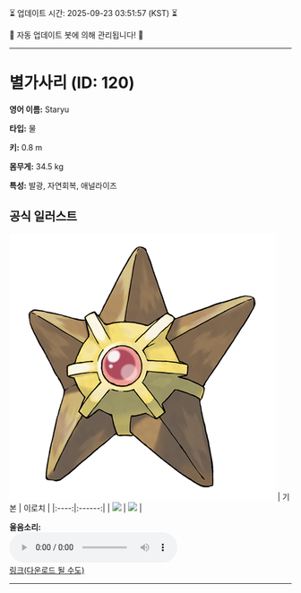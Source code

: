 
⏳ 업데이트 시간: 2025-09-23 03:51:57 (KST) ⏳

🤖 자동 업데이트 봇에 의해 관리됩니다! 🤖

---

# 별가사리 (ID: 120)
**영어 이름:** Staryu

**타입:** 물

**키:** 0.8 m

**몸무게:** 34.5 kg

**특성:** 발광, 자연회복, 애널라이즈

## 공식 일러스트
![](https://raw.githubusercontent.com/PokeAPI/sprites/master/sprites/pokemon/other/official-artwork/120.png)
| 기본 | 이로치 |
|:----:|:------:|
| <img src="http://play.pokemonshowdown.com/sprites/ani/staryu.gif" width="200"> | <img src="http://play.pokemonshowdown.com/sprites/ani-shiny/staryu.gif" width="200"> |

**울음소리:**<br><audio controls src="https://raw.githubusercontent.com/PokeAPI/cries/main/cries/pokemon/latest/120.ogg"></audio><br> [링크(다운로드 될 수도)](https://raw.githubusercontent.com/PokeAPI/cries/main/cries/pokemon/latest/120.ogg)


---
